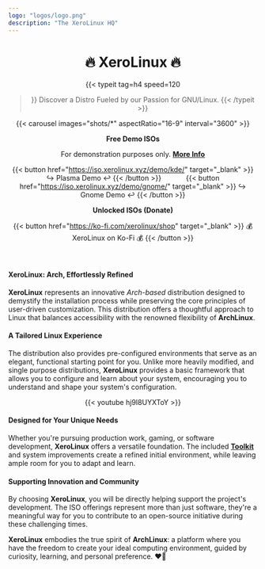 ```yaml
---
logo: "logos/logo.png"
description: "The XeroLinux HQ"
---
```


<h1 align="center">🔥 XeroLinux 🔥</h1>

<div align="center">

{{< typeit 
  tag=h4
  speed=120
>}}
Discover a Distro Fueled by our Passion for GNU/Linux.
{{< /typeit >}}

</div>

<div align="center">

{{< carousel images="shots/*" aspectRatio="16-9" interval="3600" >}}</div>

<div align="center">

<strong>Free Demo ISOs</strong>

For demonstration purposes only. [**More Info**](https://wiki.xerolinux.xyz/distro/#free-demo-isos)

{{< button href="https://iso.xerolinux.xyz/demo/kde/" target="_blank" >}}
↪️ Plasma Demo ↩️ {{< /button >}} &emsp;&emsp;&emsp; {{< button href="https://iso.xerolinux.xyz/demo/gnome/" target="_blank" >}}
↪️ Gnome Demo ↩️
{{< /button >}}<br />

<strong>Unlocked ISOs (Donate)</strong>

{{< button href="https://ko-fi.com/xerolinux/shop" target="_blank" >}}
💰 XeroLinux on Ko-Fi 💰
{{< /button >}}
</div><br />

#### XeroLinux: Arch, Effortlessly Refined

**XeroLinux** represents an innovative *Arch-based* distribution designed to demystify the installation process while preserving the core principles of user-driven customization. This distribution offers a thoughtful approach to Linux that balances accessibility with the renowned flexibility of **ArchLinux**.

#### A Tailored Linux Experience

The distribution also provides pre-configured environments that serve as an elegant, functional starting point for you. Unlike more heavily modified, and single purpose distributions, **XeroLinux** provides a basic framework that allows you to configure and learn about your system, encouraging you to understand and shape your system's configuration.

<div align="center">

{{< youtube hj9I8UYXToY >}}

</div>

#### Designed for Your Unique Needs

Whether you're pursuing production work, gaming, or software development, **XeroLinux** offers a versatile foundation. The included [**Toolkit**](https://wiki.xerolinux.xyz/xlapit/) and system improvements create a refined initial environment, while leaving ample room for you to adapt and learn.

#### Supporting Innovation and Community

By choosing **XeroLinux**, you will be directly helping support the project's development. The ISO offerings represent more than just software, they're a meaningful way for you to contribute to an open-source initiative during these challenging times.

**XeroLinux** embodies the true spirit of **ArchLinux**: a platform where you have the freedom to create your ideal computing environment, guided by curiosity, learning, and personal preference. ❤️‍🔥

<script src='https://storage.ko-fi.com/cdn/scripts/overlay-widget.js'></script>
<script>
  kofiWidgetOverlay.draw('xerolinux', {
    'type': 'floating-chat',
    'floating-chat.position': 'bottom_right',
    'floating-chat.donateButton.text': 'Support me',
    'floating-chat.donateButton.background-color': '#794bc4',
    'floating-chat.donateButton.text-color': '#fff'
  });
</script>



